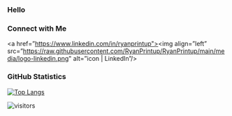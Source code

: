 ### Hello


### Connect with Me

<a href=”https://www.linkedin.com/in/ryanprintup"><img align=”left” src=”https://raw.githubusercontent.com/RyanPrintup/RyanPrintup/main/media/logo-linkedin.png" alt=”icon | LinkedIn”/></a>


### GitHub Statistics

[![Top Langs](https://github-readme-stats.vercel.app/api/top-langs/?username=RyanPrintup&layout=compact)](https://github.com/RyanPrintup/github-readme-stats)

![visitors](https://visitor-badge.glitch.me/badge?page_id=RyanPrintup.RyanPrintup&left_color=orange&right_color=black)
